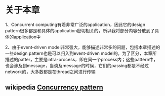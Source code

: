 # 关于本章

1、Concurrent computing有着非常广泛的application，因此它的design pattern很多都是和具体的application密切相关的，所以我将部分内容分散到了具体的application中

2、由于event-driven model非常强大，能够描述非常多的问题，包括本章描述的一些design pattern也是可以归入到event-driven model的，为了区分，本章所描述的patter，主要是intra-process，即在同一个process内；这些pattern中，也会涉及到message，当谈及message的时候，它们的passing都是不经过network的，大多数都是在thread之间进行传输



## wikipedia [Concurrency pattern](http://en.wiki.sxisa.org/wiki/Concurrency_pattern)
